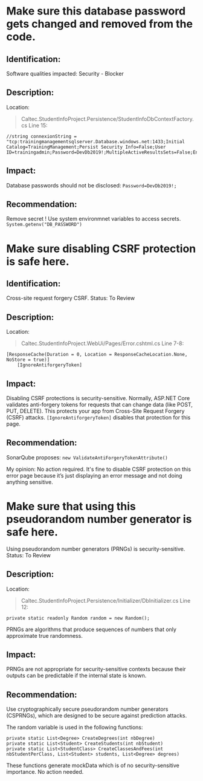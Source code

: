 # Make sure this database password gets changed and removed from the code.

## Identification:

Software qualities impacted: Security - Blocker

## Description:

Location:

> Caltec.StudentInfoProject.Persistence/StudentInfoDbContextFactory.cs
> Line 15:

```
//string connexionString = "tcp:trainingmanagementsqlserver.Database.windows.net:1433;Initial Catalog=TrainingManagement;Persist Security Info=False;User ID=trainingadmin;Password=DevDb2019!;MultipleActiveResultsSets=False;Encrypt=True;ConnectionTimeout=30;";
```

## Impact:

Database passwords should not be disclosed:
`Password=DevDb2019!;`

## Recommendation:

Remove secret !
Use system environmnet variables to access secrets.
`System.getenv("DB_PASSWORD")`

# Make sure disabling CSRF protection is safe here.

## Identification:

Cross-site request forgery CSRF.
Status: To Review

## Description:

Location:

> Caltec.StudentInfoProject.WebUi/Pages/Error.cshtml.cs
> Line 7-8:

```
[ResponseCache(Duration = 0, Location = ResponseCacheLocation.None, NoStore = true)]
    [IgnoreAntiforgeryToken]
```

## Impact:

Disabling CSRF protections is security-sensitive.
Normally, ASP.NET Core validates anti-forgery tokens for requests that can change data (like POST, PUT, DELETE).
This protects your app from Cross-Site Request Forgery (CSRF) attacks.
`[IgnoreAntiforgeryToken]` disables that protection for this page.

## Recommendation:

SonarQube proposes:
`new ValidateAntiForgeryTokenAttribute()`

My opinion: No action required.
It's fine to disable CSRF protection on this error page because it’s just displaying an error message and not doing anything sensitive.

# Make sure that using this pseudorandom number generator is safe here.

Using pseudorandom number generators (PRNGs) is security-sensitive.
Status: To Review

## Description:

Location:

> Caltec.StudentInfoProject.Persistence/Initializer/DbInitializer.cs
> Line 12:

```
private static readonly Random random = new Random();
```

PRNGs are algorithms that produce sequences of numbers that only approximate true randomness.

## Impact:

PRNGs are not appropriate for security-sensitive contexts because their outputs can be predictable if the internal state is known.

## Recommendation:

Use cryptographically secure pseudorandom number generators (CSPRNGs), which are designed to be secure against prediction attacks.

The random variable is used in the following functions:

```
private static List<Degree> CreateDegrees(int nbDegree)
private static List<Student> CreateStudents(int nbStudent)
private static List<StudentClass> CreateClassesAndFees(int nbStudentPerClass, List<Student> students, List<Degree> degrees)
```

These functions generate mockData which is of no security-sensitive importance.
No action needed.
